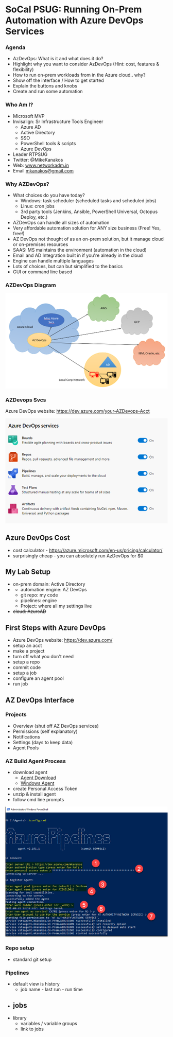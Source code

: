# SoCal PSUG: Running On-Prem Automation with Azure DevOps Services

### Agenda

- AzDevOps: What is it and what does it do?
- Highlight why you want to consider AzDevOps (Hint: cost, features & flexibility)
- How to run on-prem workloads from in the Azure cloud.. why?
- Show off the interface / How to get started
- Explain the buttons and knobs
- Create and run some automation

### Who Am I?

- Microsoft MVP
- Invisalign: Sr Infrastructure Tools Engineer
  - Azure AD
  - Active Directory
  - SSO
  - PowerShell tools & scripts
  - Azure DevOps
- Leader RTPSUG
- Twitter: @MikeKanakos
- Web: www.networkadm.in
- Email mkanakos@gmail.com

### Why AZDevOps?

- What choices do you have today?
  - Windows: task scheduler (scheduled tasks and scheduled jobs)
  - Linux: cron jobs
  - 3rd party tools (Jenkins, Ansible, PowerShell Universal, Octopus Deploy, etc.)
- AZDevOps can handle all sizes of automation
- Very affordable automation solution for ANY size business (Free! Yes, free!)
- AZ DevOps not thought of as an on-prem solution, but it  manage cloud or on-premises resources
- SAAS: MS maintains the environment (automation in the cloud)
- Email and AD Integration built in if you're already in the cloud
- Engine can handle multiple languages
- Lots of choices, but can but simplified to the basics
- GUI or command line based

### AZDevOps Diagram
![](AZDevops-Conceptual.png)

### AZDevops Svcs

Azure DevOps website: https://dev.azure.com/your-AZDevops-Acct

![AzDevopsSvcs](AZDevops-Services.png)

## Azure DevOps Cost

- cost calculator - https://azure.microsoft.com/en-us/pricing/calculator/
- surprisingly cheap - you can absolutely run AzDevOps for $0


## My Lab Setup

- on-prem domain: Active Directory
- - automation engine: AZ DevOps
  - git repo: my code
  - pipelines: engine
  - Project: where all my settings live
- ~~cloud: AzureAD~~


## First Steps with Azure DevOps

- Azure DevOps website: https://dev.azure.com/
- setup an acct
- make a project
- turn off what you don't need
- setup a repo
- commit code
- setup a job
- configure an agent pool
- run job

## AZ DevOps Interface

### Projects

- Overview (shut off AZ DevOps services)
- Permissions (self explanatory)
- Notifications
- Settings (days to keep data)
- Agent Pools

### AZ Build Agent Process

- download agent
  - [Agent Download](https://docs.microsoft.com/en-us/azure/devops/pipelines/agents/agents?view=azure-devops&tabs=browser#install)
  - [Windows Agent](https://docs.microsoft.com/en-us/azure/devops/pipelines/agents/v2-windows?view=azure-devops)
- create Personal Access Token
- unzip & install agent
- follow cmd line prompts

![](AZBuild-Config-Process.png)

### Repo setup

- standard git setup

### Pipelines

- default view is history
  - job name - last run - run time
- jobs
  -
- library
  - variables / variable groups
  - link to jobs
